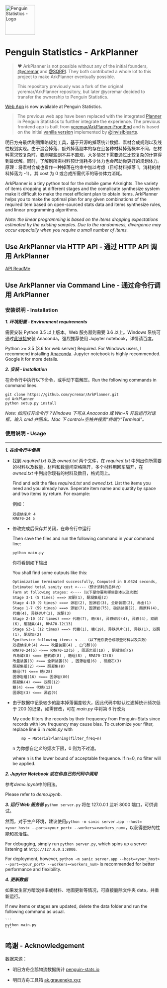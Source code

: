 <img src="https://penguin.upyun.galvincdn.com/logos/penguin_stats_logo.png"
     alt="Penguin Statistics - Logo"
     width="96px" />

# Penguin Statistics - ArkPlanner

> :heart: ArkPlanner is not possible without any of the initial founders, [@ycremar](https://github.com/ycremar) and [@SQRPI](https://github.com/SQRPI). They both contributed a whole lot to this project to make ArkPlanner eventually possible.
>
> This repository previously was a fork of the original ycremar/ArkPlanner repository, but later @ycremar decided to transfer the ownership to Penguin Statistics.

[Web App](https://penguin-stats.io/planner) is now available at Penguin Statistics.

> The previous web app have been replaced with the integrated [Planner](https://penguin-stats.io/planner) in Penguin Statistics to further integrate the experience. The previous frontend app is built from [ycremar/ArkPlanner-FrontEnd](https://github.com/ycremar/ArkPlanner-FrontEnd) and is based on the initial [vanilla version](https://ak.inva.land/) implemented by [@invisiblearts](https://github.com/invisiblearts).

明日方舟最优刷图策略规划工具，基于开源的掉落统计数据、素材合成规则以及线性规划实现。由于混合掉落、额外掉落副本的存在且各种材料掉落概率不同，在材料需求较复杂时，要刷哪些副本并不直观，大多情况下需要通过比较复杂的计算得到最优解。同时，了解刷所需材料预计消耗多少体力也会帮助你更好的规划体力。原理：将素材合成也看作一种掉落在约束中加以考虑（目标材料掉落 1，消耗的材料掉落为 -1），其 cost 为 0 或合成所需代币的等价体力消耗。

ArkPlanner is a tiny python tool for the mobile game Arknights. The variety of items dropping at different stages and the complicate synthesize system make it difficult to make the most efficient plan to obtain items. ArkPlanner helps you to make the optimal plan for any given combinations of the required item based on open-sourced stats data and items synthesize rules, and linear programming algorithms.

_Note: the linear programming is based on the items dropping expectations estimated by the existing samples. Due to the randomness, divergence may occur especially when you require a small number of items._

## Use ArkPlanner via HTTP API - 通过 HTTP API 调用 ArkPlanner

[API ReadMe](https://github.com/penguin-statistics/ArkPlanner/blob/master/API.md)

## Use ArkPlanner via Command Line - 通过命令行调用 ArkPlanner

### 安装说明 - Installation

**_1. 环境配置 - Environment requirements_**

需要安装 Python 3.5 以上版本。Web 服务器则需要 3.6 以上。Windows 系统可通过[此链接](https://www.anaconda.com/distribution/)安装 Anaconda。强烈推荐使用 Jupyter notebook，详情请百度。

Python >= 3.5 (3.6 for web server) Required. For Windows users, I recommend installing [Anaconda](https://www.anaconda.com/distribution/). Jupyter notebook is highly recommended. Google it for more details.

**_2. 安装 - Installation_**

在命令行中执行以下命令，或手动下载解压。Run the following commands in command lines.

```
git clone https://github.com/ycremar/ArkPlanner.git
cd ArkPlanner
python setup.py install
```

_Note: 如何打开命令行？Windows 下可从 Anaconda 或 Win+R 开启运行对话框，输入 cmd 并回车。Mac 下 control+空格并搜索“终端”/“Terminal”。_

### 使用说明 - Usage

---

**_1. 在命令行中使用_**

- 找到 _required.txt_ 以及 _owned.txt_ 两个文件，在 _required.txt_ 中列出你所需要的材料以及数量，材料和数量间空格隔开，多个材料用回车隔开，在 _owned.txt_ 中列出你现有的材料及数目，格式同上。

  Find and edit the files _required.txt_ and _owned.txt_. List the items you need and you already have. Seperate item name and quatity by space and two items by return. For example:

  例如：

  ```
  双极纳米片 4
  RMA70-24 5
  ```

- 修改完成后保存并关闭，在命令行中运行

  Then save the files and run the following command in your command line:

  ```
  python main.py
  ```

  你将看到如下输出

  You shall find some outputs like this:

  ```
  Optimization terminated successfully, Computed in 0.0324 seconds,
  Estimated total sanity cost <----（预计消耗的总体力）
  Farm at following stages: <----（以下是你要刷哪些副本以及次数）
  Stage 3-1 (5 times) ===> 双酮(1), 酮凝集组(2)
  Stage 4-10 (9 times) ===> 源岩(2), 固源岩(3), 全新装置(2), 赤金(1)
  Stage 1-7 (59 times) ===> 源岩(7), 固源岩(75), 破损装置(2), 酯原料(4), 代糖(4), 异铁碎片(2), 双酮(3)
  Stage 2-10 (47 times) ===> 代糖(7), 糖(6), 异铁碎片(4), 异铁(4), 双酮(6), 酮凝集(4), RMA70-12(13)
  Stage S3-1 (12 times) ===> 代糖(1), 糖(19), 异铁碎片(1), 异铁(1), 双酮(1), 酮凝集(2)
  Synthesize following items: <----（以下是你要合成哪些材料以及次数）
  双极纳米片(4) <=== 改量装置(4) , 白马醇(8)
  RMA70-24(5) <=== RMA70-12(5) , 固源岩组(10) , 酮凝集组(5)
  白马醇(8) <=== 扭转醇(8) , 糖组(8) , RMA70-12(8)
  改量装置(3) <=== 全新装置(3) , 固源岩组(6) , 研磨石(3)
  酮凝集组(2) <=== 酮凝集(8)
  糖组(7) <=== 糖(28)
  固源岩组(16) <=== 固源岩(80)
  酮凝集(4) <=== 双酮(12)
  糖(4) <=== 代糖(12)
  固源岩(3) <=== 源岩(9)
  ```

- 由于数据中记录较少的副本掉落偏差较大，因此代码中默认过滤掉统计频次低于 200 的记录，如需修改，可在 _main.py_ 中将第 6 行改为

  My code filters the records by their frequency from Penguin-Stats since records with low frequency may cause bias. To customize your filter, replace line 6 in _main.py_ with

  ```
      mp = MaterialPlanning(filter_freq=n)
  ```

  n 为你想自定义的频次下限，0 则为不过滤。

  where n is the lower bound of acceptable frequence. If n=0, no filter will be applied.

**_2. Jupyter Notebook 或在你自己的代码中调用_**

参考*demo.ipynb*中的用法。

Please refer to _demo.ipynb_.

**_3. 运行 Web 服务器_**
`python server.py` 将在 127.0.0.1 监听 8000 端口，可供调试。

然而，对于生产环境，建议使用`python -m sanic server.app --host=<your_host> --port=<your_port> --workers=<workers_num>`，以获得更好的性能和灵活性。

For debugging, simply run `python server.py`, which spins up a server listening at `http://127.0.0.1:8000`.

For deployment, however, `python -m sanic server.app --host=<your_host> --port=<your_port> --workers=<workers_num>` is recommended for better performance and flexibility.

**_4. 更新数据_**

如果发生官方暗改掉率或材料、地图更新等情况，可直接删除文件夹 data，并重新运行。

If new items or stages are updated, delete the data folder and run the following command as usual.

    ```
    python main.py
    ```

## 鸣谢 - Acknowledgement

数据来源：

- 明日方舟企鹅物流数据统计 [penguin-stats.io](https://penguin-stats.io/)

- 明日方舟工具箱 [ak.graueneko.xyz](https://ak.graueneko.xyz/)
